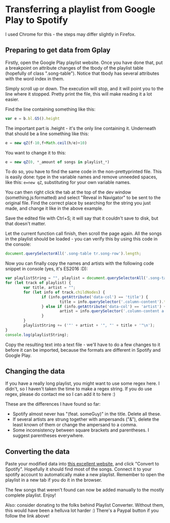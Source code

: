 # Transferring a playlist from Google Play to Spotify

I used Chrome for this - the steps may differ slightly in Firefox.

## Preparing to get data from Gplay

Firstly, open the Google Play playlist website. Once you have done that, put a breakpoint on attribute changes of the tbody of the playlist table (hopefully of class ".song-table"). Notice that tbody has several attributes with the word index in them.

Simply scroll up or down. The execution will stop, and it will point you to the line where it stopped. Pretty print the file, this will make reading it a lot easier.

Find the line containing something like this:

```javascript
var e = b.bl.G5().height
```

The important part is .height - it's the only line containing it. Underneath that should be a line something like this:

```javascript
e = new qZ(f-10,f+Math.ceil(h/e)+10)
```

You want to change it to this:

```javascript
e = new qZ(0, *_amount of songs in playlist_*)
```

To do so, you have to find the same code in the non-prettyprinted file. This is easily done: type in the variable names and remove unneeded spaces, like this: `e=new qZ`, substituting for your own variable names.

You can then right click the tab at the top of the dev window (something.js:formatted) and select "Reveal in Navigator" to be sent to the original file. Find the correct place by searching for the string you just made, and change it like in the above example.

Save the edited file with Ctrl+S; it will say that it couldn't save to disk, but that doesn't matter.

Let the current function call finish, then scroll the page again. All the songs in the playlist should be loaded - you can verify this by using this code in the console:

```javascript
document.querySelectorAll('.song-table tr.song-row').length;
```

Now you can finally copy the names and artists with the following code snippet in console (yes, it's ES2016 :D):

```javascript
var playlistString = "", playlist = document.querySelectorAll('.song-table tr.song-row');
for (let track of playlist) {
        var title, artist = "";
        for (let info of track.childNodes) {
                if (info.getAttribute('data-col') == 'title') {
                        title = info.querySelector('.column-content').textContent;
                } else if (info.getAttribute('data-col') == 'artist') {
                        artist = info.querySelector('.column-content a').textContent;
                }
        }
        playlistString += ('"' + artist + '", "' + title + '"\n');
}
console.log(playlistString);
```

Copy the resulting text into a text file - we'll have to do a few changes to it before it can be imported, because the formats are different in Spotify and Google Play.

## Changing the data

If you have a really long playlist, you might want to use some regex here. I didn't, so I haven't taken the time to make a regex string. If you do use regex, please do contact me so I can add it to here :)

These are the differences I have found so far:

 - Spotify almost never has "(feat. someGuy)" in the title. Delete all these.
 - If several artists are strung together with ampersands ("&"), delete the least known of them or change the ampersand to a comma.
 - Some inconsistency between square brackets and parentheses. I suggest parentheses everywhere.
 
## Converting the data

Paste your modified data into [this excellent website](http://www.playlist-converter.net/#/), and click "Convert to Spotify". Hopefully it should find most of the songs. Connect it to your spotify account to automatically make a new playlist. Remember to open the playlist in a new tab if you do it in the browser.

The few songs that weren't found can now be added manually to the mostly complete playlist. Enjoy!

Also: consider donating to the folks behind Playlist Converter. Without them, this would have been a helluva lot harder :) There's a Paypal button if you follow the link above!
